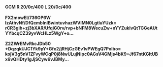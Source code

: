 #### GCM R 20/0c/400 L 20/0c/400
**FX2mowEI/736OP6W**<br/>**IzAthvNf/DfQcmbInIBwintuvhazWVIMN0LgtluYUzk=**<br/>**rCR3gih+zj3bXAR/UfqiG0rv/rvp+bNFM8WecuZw+nYYZukIvQtTGGeAUtYYbcqCZ39yvWcHLz5WgY+o...**<br/><br/>
**Z2ZWrEMvRkcJDb50**<br/>**+DqzqkUJC1Yk9pY+Gfx2/jRHjCzGEv1vPWEgQ7Polbo=**<br/>**kojV3g5nV1ZFvyWCqP0j8NwULujNipc0AGsV4GMjs4bK9+Jf67ntKGltUBx6vQHDty1gJjSCyw6vJBMy...**